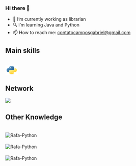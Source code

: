 ### Hi there 👋


- 🧰 I’m currently working as librarian
- 🔍 I’m learning Java and Python
- 📫 How to reach me: contatocamposgabriel@gmail.com


## Main skills
<div style="display: inline_block"><br>
  <img align="center" alt="Rafa-Python" height="30" width="40" src="https://raw.githubusercontent.com/devicons/devicon/master/icons/python/python-original.svg">
</div>

## Network
<div> 
  <a href="https://www.linkedin.com/in/gabrieldecampos/" target="_blank"><img src="https://img.shields.io/badge/-LinkedIn-%230077B5?style=for-the-badge&logo=linkedin&logoColor=white" target="_blank"></a> 

## Other Knowledge

<div style="display: inline_block"><br>
  <img align="center" alt="Rafa-Python" src="https://camo.githubusercontent.com/4a7c0b29478c7038b8cf53c72b63a5ccfa2308a04555f339f465e00547713163/68747470733a2f2f696d672e736869656c64732e696f2f62616467652f6d6963726f736f6674253230617a7572652d3030383944363f7374796c653d666f722d7468652d6261646765266c6f676f3d6d6963726f736f66742d617a757265266c6f676f436f6c6f723d7768697465">
</div>

<div style="display: inline_block"><br>
  <img align="center" alt="Rafa-Python" height="30" width="100" src="https://img.shields.io/badge/MySQL-005C84?style=for-the-badge&logo=mysql&logoColor=white">
</div>

<div style="display: inline_block"><br>
  <img align="center" alt="Rafa-Python" height="30" width="100" src="https://img.shields.io/badge/Google_Cloud-4285F4?style=for-the-badge&logo=google-cloud&logoColor=white">
</div>
